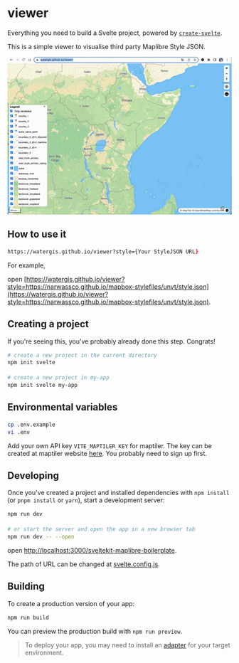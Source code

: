 # viewer

Everything you need to build a Svelte project, powered by [`create-svelte`](https://github.com/sveltejs/kit/tree/master/packages/create-svelte).

This is a simple viewer to visualise third party Maplibre Style JSON.

![demo](demo.gif)

## How to use it

```zsh
https://watergis.github.io/viewer?style={Your StyleJSON URL}
```

For example,

open [https://watergis.github.io/viewer?style=https://narwassco.github.io/mapbox-stylefiles/unvt/style.json](https://watergis.github.io/viewer?style=https://narwassco.github.io/mapbox-stylefiles/unvt/style.json).

## Creating a project

If you're seeing this, you've probably already done this step. Congrats!

```bash
# create a new project in the current directory
npm init svelte

# create a new project in my-app
npm init svelte my-app
```

## Environmental variables

```bash
cp .env.example
vi .env
```

Add your own API key `VITE_MAPTILER_KEY` for maptiler. The key can be created at maptiler website [here](https://cloud.maptiler.com/account/keys/). You probably need to sign up first.

## Developing

Once you've created a project and installed dependencies with `npm install` (or `pnpm install` or `yarn`), start a development server:

```bash
npm run dev

# or start the server and open the app in a new browser tab
npm run dev -- --open
```

open [http://localhost:3000/sveltekit-maplibre-boilerplate](http://localhost:3000/sveltekit-maplibre-boilerplate).

The path of URL can be changed at [svelte.config.js](./svelte.config.js).

## Building

To create a production version of your app:

```bash
npm run build
```

You can preview the production build with `npm run preview`.

> To deploy your app, you may need to install an [adapter](https://kit.svelte.dev/docs/adapters) for your target environment.
